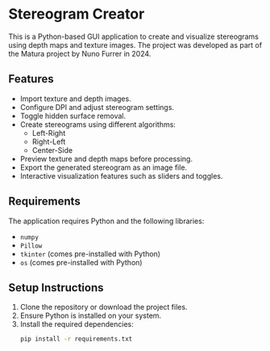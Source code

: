 # Stereogram Creator

This is a Python-based GUI application to create and visualize stereograms using depth maps and texture images. The project was developed as part of the Matura project by Nuno Furrer in 2024.

## Features
- Import texture and depth images.
- Configure DPI and adjust stereogram settings.
- Toggle hidden surface removal.
- Create stereograms using different algorithms:
  - Left-Right
  - Right-Left
  - Center-Side
- Preview texture and depth maps before processing.
- Export the generated stereogram as an image file.
- Interactive visualization features such as sliders and toggles.

## Requirements
The application requires Python and the following libraries:
- `numpy`
- `Pillow`
- `tkinter` (comes pre-installed with Python)
-  `os` (comes pre-installed with Python)

## Setup Instructions
1. Clone the repository or download the project files.
2. Ensure Python is installed on your system.
3. Install the required dependencies:
   ```bash
   pip install -r requirements.txt
